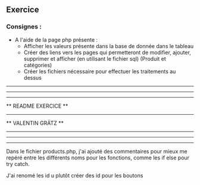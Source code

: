 ## Exercice
### Consignes :


- A l'aide de la page php présente :
    - Afficher les valeurs présente dans la base de donnée dans le tableau
    - Créer des liens vers les pages qui permetteront de modifier, ajouter, supprimer et afficher (en utilisant le fichier sql) (Produit et catégories)
    - Créer les fichiers nécessaire pour effectuer les traitements au dessus


******************************************************************************************************************************
**                                                                                                                          **
**                                                                                                                          **
**                                                      README EXERCICE                                                     **
**                                                                                                                          **
**                                                      VALENTIN GRÄTZ                                                      **
**                                                                                                                          **
**                                                                                                                          **
******************************************************************************************************************************

Dans le fichier products.php, j'ai ajouté des commentaires pour mieux me repéré entre les différents noms pour les fonctions, comme les if else pour try catch.

J'ai renomé les id u plutôt créer des id pour les boutons 